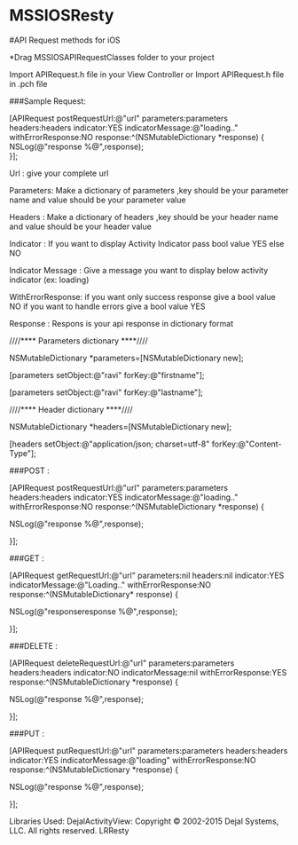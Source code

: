 # MSSIOSResty

#API Request methods for iOS


*Drag MSSIOSAPIRequestClasses folder to your project

Import APIRequest.h file in your View Controller or Import                                                    APIRequest.h file in .pch file

###Sample Request:

[APIRequest postRequestUrl:@"url" parameters:parameters headers:headers indicator:YES                                                                          indicatorMessage:@"loading.." withErrorResponse:NO response:^(NSMutableDictionary *response) {
NSLog(@"response %@",response);  
}];

Url : give your complete url

Parameters: Make a dictionary of parameters ,key should be your parameter name and value 
should be your  parameter value

Headers   : Make a dictionary of headers ,key should be your header name and value 
should be your  header value

Indicator : If you want to display Activity Indicator pass bool value YES else NO

Indicator Message : Give a message you want to display below activity indicator (ex: loading)

WithErrorResponse: if you want only success response give a bool value NO
if you want to handle errors give a bool value YES

Response : Respons is your api response in dictionary format

////**** Parameters dictionary ****////

NSMutableDictionary *parameters=[NSMutableDictionary new];

[parameters setObject:@"ravi" forKey:@"firstname"];

[parameters setObject:@"ravi" forKey:@"lastname"];


////**** Header dictionary ****////

NSMutableDictionary *headers=[NSMutableDictionary new];

[headers setObject:@"application/json; charset=utf-8" forKey:@"Content-Type"];



###POST : 

[APIRequest postRequestUrl:@"url" parameters:parameters headers:headers indicator:YES                                                                        indicatorMessage:@"loading.." withErrorResponse:NO response:^(NSMutableDictionary *response) {

NSLog(@"response %@",response);  

}];



###GET :

[APIRequest getRequestUrl:@"url" parameters:nil headers:nil indicator:YES   indicatorMessage:@"Loading.." withErrorResponse:NO response:^(NSMutableDictionary* response) {

NSLog(@"responseresponse %@",response);

}];


###DELETE :

[APIRequest deleteRequestUrl:@"url" parameters:parameters headers:headers indicator:NO      indicatorMessage:nil withErrorResponse:YES response:^(NSMutableDictionary *response) {

NSLog(@"response %@",response);

}];


###PUT :

[APIRequest putRequestUrl:@"url" parameters:parameters headers:headers indicator:YES  indicatorMessage:@"loading" withErrorResponse:NO response:^(NSMutableDictionary *response) {

NSLog(@"response %@",response);

}];


Libraries Used:
DejalActivityView: Copyright © 2002-2015 Dejal Systems, LLC. All rights reserved.
LRResty


